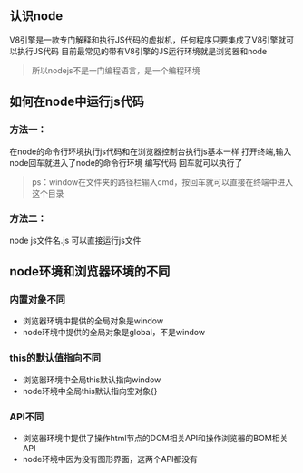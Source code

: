 

## 认识node

V8引擎是一款专门解释和执行JS代码的虚拟机，任何程序只要集成了V8引擎就可以执行JS代码
目前最常见的带有V8引擎的JS运行环境就是浏览器和node

> 所以nodejs不是一门编程语言，是一个编程环境

## 如何在node中运行js代码

### 方法一：
在node的命令行环境执行js代码和在浏览器控制台执行js基本一样
 打开终端,输入node回车就进入了node的命令行环境 编写代码 回车就可以执行了

> ps：window在文件夹的路径栏输入cmd，按回车就可以直接在终端中进入这个目录

### 方法二：
node js文件名.js  可以直接运行js文件


## node环境和浏览器环境的不同

### 内置对象不同

- 浏览器环境中提供的全局对象是window
- node环境中提供的全局对象是global，不是window

### this的默认值指向不同

- 浏览器环境中全局this默认指向window
- node环境中全局this默认指向空对象{}

### API不同

- 浏览器环境中提供了操作html节点的DOM相关API和操作浏览器的BOM相关API
- node环境中因为没有图形界面，这两个API都没有








